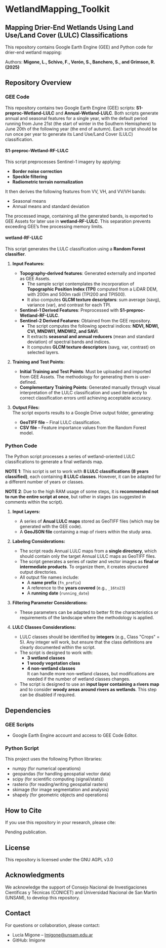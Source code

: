 # WetlandMapping_Toolkit
## Mapping Drier-End Wetlands Using Land Use/Land Cover (LULC) Classifications

This repository contains Google Earth Engine (GEE) and Python code for drier-end wetland mapping:

Authors: **Migone, L., Schivo, F., Verón, S., Banchero, S., and Grimson, R. (2025)**

## Repository Overview

### GEE Code
This repository contains two Google Earth Engine (GEE) scripts: **S1-preproc-Wetland-LULC** and **Annual-Wetland-LULC**. Both scripts generate annual and seasonal features for a single year, with the default period running from June 21st (the start of winter in the Southern Hemisphere) to June 20th of the following year (the end of autumn). Each script should be run once per year to generate its Land Use/Land Cover (LULC) classification.

#### S1-preproc-Wetland-RF-LULC
This script preprocesses Sentinel-1 imagery by applying:
- **Border noise correction**
- **Speckle filtering**
- **Radiometric terrain normalization**  

It then derives the following features from VV, VH, and VV/VH bands:
- Seasonal means
- Annual means and standard deviation  

The processed image, containing all the generated bands, is exported to GEE Assets for later use in **wetland-RF-LULC**. This separation prevents exceeding GEE’s free processing memory limits.

#### wetland-RF-LULC
This script generates the LULC classification using a **Random Forest classifier**.

1. **Input Features:**
   - **Topography-derived features**: Generated externally and imported as GEE Assets.  
     - The sample script contemplates the incorporation of **Topographic Position Index (TPI)** computed from a LiDAR DEM, with 200m and 500m radii (TPI200 and TPI500).  
     - It also computes **GLCM texture descriptors**: sum average (savg), variance (var), and contrast for each TPI.
   - **Sentinel-1 Derived Features**: Preprocessed with **S1-preproc-Wetland-RF-LULC**.
   - **Sentinel-2 Derived Features**: Obtained from the GEE repository.  
     - The script computes the following spectral indices: **NDVI, NDWI, CVI, MNDWI1, MNDWI2, and SAVI**.  
     - It extracts **seasonal and annual reducers** (mean and standard deviation) of spectral bands and indices.  
     - It computes **GLCM texture descriptors** (savg, var, contrast) on selected layers.

2. **Training and Test Points:**
   - **Initial Training and Test Points**: Must be uploaded and imported from GEE Assets. The methodology for generating them is user-defined.
   - **Complementary Training Points**: Generated manually through visual interpretation of the LULC classification and used iteratively to correct classification errors until achieving acceptable accuracy.

3. **Output Files:**  
   The script exports results to a Google Drive output folder, generating:
   - **GeoTIFF file** – Final LULC classification.
   - **CSV file** – Feature importance values from the Random Forest model.

### Python Code
The Python script processes a series of wetland-oriented LULC classifications to generate a final wetlands map.

**NOTE 1**: This script is set to work with **8 LULC classifications (8 years classified)**, each containing **8 LULC classes**. However, it can be adapted for a different number of years or classes.  

**NOTE 2**: Due to the high RAM usage of some steps, it is **recommended not to run the entire script at once**, but rather in stages (as suggested in comments within the script).

1. **Input Layers:**
   - A series of **Anual LULC maps** stored as GeoTIFF files (which may be generated with the GEE code).
   - A **GeoJSON file** containing a map of rivers within the study area.

2. **Labeling Considerations:**
   - The script reads Annual LULC maps from a **single directory**, which should contain only the target Annual LULC maps as GeoTIFF files.
   - The script generates a series of raster and vector images as **final or intermediate products**. To organize them, it creates structured output directories.
   - All output file names include:
     - A **name prefix** (`fn_prefix`)
     - A reference to the **years covered** (e.g., `_16to23`)
     - A **running date** (`running_date`)

3. **Filtering Parameter Considerations:**
   - These parameters can be adapted to better fit the characteristics or requirements of the landscape where the methodology is applied.

4. **LULC Classes Considerations:**
   - LULC classes should be identified by **integers** (e.g., Class "Crops" = 5). Any integer will work, but ensure that the class definitions are clearly documented within the script.
   - The script is designed to work with:
     - **3 wetland classes**
     - **1 woody vegetation class**
     - **4 non-wetland classes**  
     It can handle more non-wetland classes, but modifications are needed if the number of wetland classes changes.
   - The script is designed to use an **input layer containing a rivers map** and to consider **woody areas around rivers as wetlands**. This step can be disabled if required.

## **Dependencies**
### **GEE Scripts**
- Google Earth Engine account and access to GEE Code Editor.

### **Python Script**
This project uses the following Python libraries:
- numpy	(for numerical operations)
- geopandas (for handling geospatial vector data)
- scipy	(for scientific computing (signal/stats))
- rasterio	(for reading/writing geospatial rasters)
- skimage (for image segmentation and analysis)
- shapely (for geometric objects and operations)

## How to Cite
If you use this repository in your research, please cite:

Pending publication.

## License
This repository is licensed under the GNU AGPL v3.0

## Acknowledgments
We acknowledge the support of Consejo Nacional de Investigaciones Científicas y Técnicas (CONICET) and Universidad Nacional de San Martín (UNSAM), to develop this repository.

## Contact
For questions or collaboration, please contact:
- Lucía Migone – lmigone@unsam.edu.ar
- GitHub: lmigone

